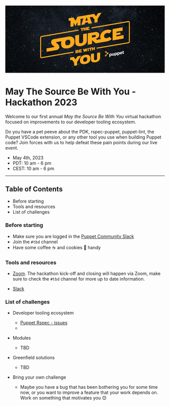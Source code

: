 ![banner](images/puppet-may-the-source-be-with-you-2023.jpg)

# May The Source Be With You - Hackathon 2023

Welcome to our first annual _May the Source Be With You_ virtual hackathon focused on improvements to our developer tooling ecosystem.

Do you have a pet peeve about the PDK, rspec-puppet, puppet-lint, the Puppet VSCode extension, or any other tool you use when building Puppet code? Join forces with us to help defeat these pain points during our live event.

* May 4th, 2023
* PDT: 10 am - 6 pm 
* CEST: 10 am - 6 pm 

----

Table of Contents
-----------------

- Before starting
- Tools and resources
- List of challenges

### Before starting

- Make sure you are logged in the [Puppet Community Slack](https://slack.puppet.com/)
- Join the `#tbd` channel
- Have some coffee ☕ and cookies 🍪 handy 

### Tools and resources

- [Zoom](https://support.zoom.us/hc/en-us/articles/4415294177549-Downloading-the-Zoom-desktop-client-and-mobile-app). The hackathon kick-off and closing will happen via Zoom, make sure to check the `#tbd` channel for more up to date information.

- [Slack](https://slack.com/download)

### List of challenges

- Developer tooling ecosystem
    - [Puppet Rspec - issues](https://github.com/puppetlabs/rspec-puppet/issues)
    - 
- Modules
    - TBD

- Greenfield solutions
    - TBD
- Bring your own challenge
    - Maybe you have a bug that has been bothering you for some time now, or you want to improve a feature that your work depends on. Work on something that motivates you 😊